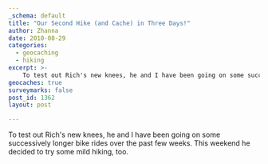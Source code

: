 ```yaml
---
_schema: default
title: "Our Second Hike (and Cache) in Three Days!"
author: Zhanna
date: 2010-08-29
categories:
  - geocaching
  - hiking
excerpt: >- 
    To test out Rich's new knees, he and I have been going on some successively longer bike rides over the past few weeks. This weekend he decided to try some mild hiking, too. 
geocaches: true
surveymarks: false
post_id: 1362
layout: post

---
```


To test out Rich's new knees, he and I have been going on some successively longer bike rides over the past few weeks. This weekend he decided to try some mild hiking, too.
